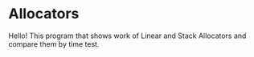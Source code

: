 # Allocators

Hello! This program that shows work of Linear and Stack Allocators and compare them by time test.
